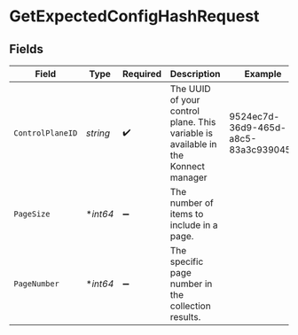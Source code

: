 # GetExpectedConfigHashRequest


## Fields

| Field                                                                             | Type                                                                              | Required                                                                          | Description                                                                       | Example                                                                           |
| --------------------------------------------------------------------------------- | --------------------------------------------------------------------------------- | --------------------------------------------------------------------------------- | --------------------------------------------------------------------------------- | --------------------------------------------------------------------------------- |
| `ControlPlaneID`                                                                  | *string*                                                                          | :heavy_check_mark:                                                                | The UUID of your control plane. This variable is available in the Konnect manager | 9524ec7d-36d9-465d-a8c5-83a3c9390458                                              |
| `PageSize`                                                                        | **int64*                                                                          | :heavy_minus_sign:                                                                | The number of items to include in a page.                                         |                                                                                   |
| `PageNumber`                                                                      | **int64*                                                                          | :heavy_minus_sign:                                                                | The specific page number in the collection results.                               |                                                                                   |